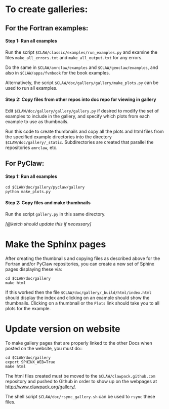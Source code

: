 # To create galleries:

## For the Fortran examples:

#### Step 1: Run all examples

Run the script `$CLAW/classic/examples/run_examples.py` and examine the files
  `make_all_errors.txt` and
  `make_all_output.txt`
for any errors.

Do the same in `$CLAW/amrclaw/examples` and `$CLAW/geoclaw/examples`, and also in `$CLAW/apps/fvmbook` for the book examples.

Alternatively, the script `$CLAW/doc/gallery/gallery/make_plots.py` can be used to run all examples.

#### Step 2: Copy files from other repos into doc repo for viewing in gallery

Edit `$CLAW/doc/gallery/gallery/gallery.py` if desired to modify the set of examples to include in the gallery, and specify which plots from each example to use as thumbnails.

Run this code to create thumbnails and copy all the plots and html files from the specified example directories into the directory `$CLAW/doc/gallery/_static`.  Subdirectories are created that parallel the repositories `amrclaw`, etc.

    
## For PyClaw:

#### Step 1: Run all examples

    cd $CLAW/doc/gallery/pyclaw/gallery
    python make_plots.py
    
#### Step 2: Copy files and make thumbnails

Run the script `gallery.py` in this same directory.

*[@ketch should update this if necessary]*

# Make the Sphinx pages

After creating the thumbnails and copying files as described above for the Fortran and/or PyClaw repositories, you can create a new set of Sphinx pages displaying these via:

    cd $CLAW/doc/gallery
    make html
    
If this worked then the file `$CLAW/doc/gallery/_build/html/index.html` should display the index and clicking on an example should show the thumbnails. Clicking on a thumbnail or the `Plots` link should take you to all plots for the example.

# Update version on website

To make gallery pages that are properly linked to the other Docs when posted
on the website, you must do::

    cd $CLAW/doc/gallery
    export SPHINX_WEB=True
    make html

The html files created must be moved to the `$CLAW/clawpack.github.com` repository and pushed to Github in order to show up on the webpages at http://www.clawpack.org/gallery/.

The shell script `$CLAW/doc/rsync_gallery.sh` can be used to `rsync` these files.

